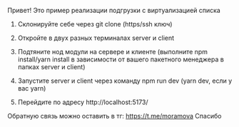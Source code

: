 Привет! Это пример реализации подгрузки с виртуализацией списка

1. Склонируйте себе через git clone (https/ssh ключ)

2. Откройте в двух разных терминалах server и client

3. Подтяните нод модули на сервере и клиенте (выполните npm install/yarn install в зависимости от вашего пакетного менеджера в папках server и client)

4. Запустите server и client через команду npm run dev (yarn dev, если у вас yarn)

5. Перейдите по адресу http://localhost:5173/

Обратную связь можно оставить в тг: https://t.me/moramova
Спасибо